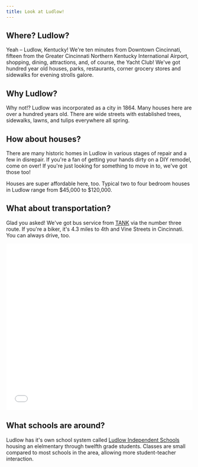 ```yaml
---
title: Look at Ludlow!
---
```


## Where? Ludlow?

Yeah &ndash; Ludlow, Kentucky! We&#39;re ten minutes from Downtown Cincinnati, 
fifteen from the Greater Cincinnati Northern Kentucky International Airport, shopping, 
dining, attractions, and, of course, the Yacht Club! We've got hundred year
old houses, parks, restaurants, corner grocery stores and sidewalks for evening strolls galore.

## Why Ludlow?

Why not!? Ludlow was incorporated as a city in 1864. Many houses here are over
a hundred years old. There are wide streets with established trees, sidewalks, 
lawns, and tulips everywhere all spring.

## How about houses?

There are many historic homes in Ludlow in various stages of repair and a few
in disrepair. If you&#39;re a fan of getting your hands dirty on a DIY
remodel, come on over! If you&#39;re just looking for something to move in 
to, we&#39;ve got those too!

Houses are super affordable here, too. Typical two to four bedroom houses in
Ludlow range from $45,000 to $120,000.

## What about transportation?

Glad you asked! We&#39;ve got bus service from [TANK](http://www.tankbus.org/RoutesSchedules/WeeklySchedule/tabid/67/Default.aspx)
via the number three route. If you&#39;re a biker, it&#39;s 4.3 miles to 4th and Vine Streets in Cincinnati. You can always drive, too.

<iframe width="100%" height="450" frameborder="0" scrolling="no" marginheight="0" marginwidth="0" src="//maps.google.com/maps?f=d&amp;source=s_d&amp;saddr=Oak+St+%26+Adela+Ave,+Ludlow,+KY&amp;daddr=4th+St+%26+Vine+St+Cincinnati,+OH&amp;hl=en&amp;geocode=Fdp9VAIdWdX1-inPtbKSkrZBiDHnFuRA0tXrFA%3BFSieVAIdbHD2-il5vaFuULFBiDHMIveueGwllg&amp;mra=ls&amp;sll=39.09323,-84.53272&amp;sspn=0.02518,0.043473&amp;ie=UTF8&amp;t=h&amp;ll=39.09323,-84.53272&amp;spn=0.01342,0.04114&amp;output=embed">Loading...</iframe>

## What schools are around?

Ludlow has it&#39;s own school system called 
[Ludlow Independent Schools](http://www.ludlow.k12.ky.us/)
housing an elelmentary through twelfth grade students. Classes are small 
compared to most schools in the area, allowing more student-teacher interaction.


